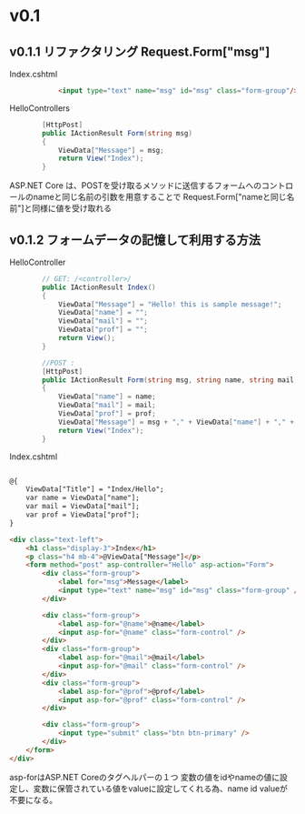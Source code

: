 # v0.1

## v0.1.1 リファクタリング Request.Form["msg"]

Index.cshtml
```html
            <input type="text" name="msg" id="msg" class="form-group"/>
```

HelloControllers
```c#
        [HttpPost]
        public IActionResult Form(string msg)
        {
            ViewData["Message"] = msg;
            return View("Index");
        }
```

ASP.NET Core は、POSTを受け取るメソッドに送信するフォームへのコントロールのnameと同じ名前の引数を用意することで
Request.Form["nameと同じ名前"]と同様に値を受け取れる

## v0.1.2 フォームデータの記憶して利用する方法

HelloController
```c#
        // GET: /<controller>/
        public IActionResult Index()
        {
            ViewData["Message"] = "Hello! this is sample message!";
            ViewData["name"] = "";
            ViewData["mail"] = "";
            ViewData["prof"] = "";
            return View();
        }

        //POST :
        [HttpPost]
        public IActionResult Form(string msg, string name, string mail, string prof)
        {
            ViewData["name"] = name;
            ViewData["mail"] = mail;
            ViewData["prof"] = prof;
            ViewData["Message"] = msg + "," + ViewData["name"] + "," + ViewData["mail"] + "," + ViewData["prof"];
            return View("Index");
        }
```

Index.cshtml
```html

@{
    ViewData["Title"] = "Index/Hello";
    var name = ViewData["name"];
    var mail = ViewData["mail"];
    var prof = ViewData["prof"];
}

<div class="text-left">
    <h1 class="display-3">Index</h1>
    <p class="h4 mb-4">@ViewData["Message"]</p>
    <form method="post" asp-controller="Hello" asp-action="Form">
        <div class="form-group">
            <label for="msg">Message</label>
            <input type="text" name="msg" id="msg" class="form-group" />
        </div>

        <div class="form-group">
            <label asp-for="@name">@name</label>
            <input asp-for="@name" class="form-control" />
        </div>
        <div class="form-group">
            <label asp-for="@mail">@mail</label>
            <input asp-for="@mail" class="form-control" />
        </div>
        <div class="form-group">
            <label asp-for="@prof">@prof</label>
            <input asp-for="@prof" class="form-control" />
        </div>

        <div class="form-group">
            <input type="submit" class="btn btn-primary" />
        </div>
    </form>
</div>
```

asp-forはASP.NET Coreのタグヘルパーの１つ
変数の値をidやnameの値に設定し、変数に保管されている値をvalueに設定してくれる為、name id valueが不要になる。